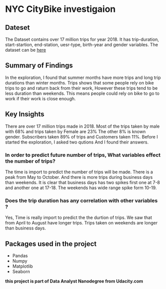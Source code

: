 # NYC CityBike investigaion

## Dateset
The Dataset contains over 17 million trips for year 2018. It has 
trip-duration, start-startion, end-station, uesr-type, birth-year and gender variables. 
The dataset can be [here](https://www.citibikenyc.com/system-data)

## Summary of Findings 

In the exploration, I found that summer months have more trips and long trip durations than winter months. Trips shows that some people rely on bike trips to go and raturn back from their work,  However these trips tend to be less duration than weekends. This means people could rely on bike to go to work if their work is close enough.

## Key Insights 
There are over 17 million trips made in 2018. Most of the trips taken by male with 68% and trips taken by Female are 23% The other 8% is known gender. Subscribers taken 89% of trips and Customers taken 11%. Before I started the exploration, I asked two qutions And I found their answers.

### In order to predict future number of trips, What variables effect the number of trips?
The time is import to predict the number of trips will be made. There is a peak from May to October. And there is more trips during business days than weekends. It is clear that business days has two spikes first one at 7-8 and another one at 17-18. The weekends has wide range spike form 10-19.

### Does the trip duration has any correlation with other variables ?
Yes, Time is really import to predict the the durtion of trips. We saw that from April to August have longer trips. Trips taken on weekends are longer than business days.

## Packages used in the project
* Pandas
* Numpy
* Matplotlib
* Seaborn

**this project is part of Data Analyst Nanodegree from Udacity.com**
